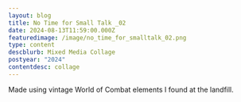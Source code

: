 ```yaml
---
layout: blog
title: No Time for Small Talk _02
date: 2024-08-13T11:59:00.000Z
featuredimage: /image/no_time_for_smalltalk_02.png
type: content
descblurb: Mixed Media Collage
postyear: "2024"
contentdesc: collage
---
```

Made using vintage World of Combat elements I found at the landfill. 

